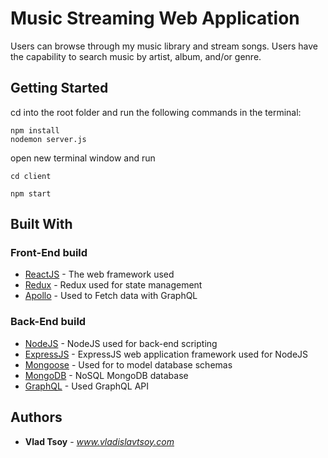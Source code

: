 # Music Streaming Web Application

Users can browse through my music library and stream songs.  Users have the capability to search music by artist, album, and/or genre.

## Getting Started

cd into the root folder and run the following commands in the terminal:
```
npm install
nodemon server.js
```
open new terminal window and run
```
cd client
```
```
npm start
```

## Built With

### Front-End build
* [ReactJS](https://reactjs.org/docs/getting-started.html) - The web framework used
* [Redux](https://redux.js.org/) - Redux used for state management
* [Apollo](https://www.apollographql.com/docs/react/) - Used to Fetch data with GraphQL

### Back-End build
* [NodeJS](https://nodejs.org/en/docs/) - NodeJS used for back-end scripting
* [ExpressJS](https://expressjs.com/en/guide/routing.html) - ExpressJS web application framework used for NodeJS
* [Mongoose](https://mongoosejs.com/docs/guide.html) - Used for to model database schemas
* [MongoDB](https://docs.mongodb.com/) - NoSQL MongoDB database
* [GraphQL](https://graphql.org/) - Used GraphQL API

## Authors

* **Vlad Tsoy** - *www.vladislavtsoy.com*
